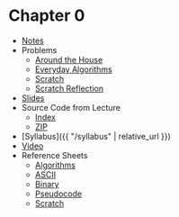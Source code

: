 # Chapter 0

* [Notes](notes)
* Problems
  * [Around the House](https://github.com/bsoist/labs/tree/2019/around-the-house)
  * [Everyday Algorithms](https://github.com/bsoist/labs/tree/2019/pseudocode)
  * [Scratch](https://github.com/bsoist/labs/tree/2019/scratch)
  * [Scratch Reflection](https://github.com/bsoist/labs/tree/2019/scratch_refection)  
* [Slides](https://cdn.cs50.net/2018/fall/lectures/0/lecture0.pdf)
* Source Code from Lecture
  * [Index](https://cdn.cs50.net/2018/fall/lectures/0/src0/)
  * [ZIP](https://cdn.cs50.net/2018/fall/lectures/0/src0.zip)
* [Syllabus]({{ "/syllabus" | relative_url }})
* [Video](https://video.cs50.net/2018/fall/lectures/0)
* Reference Sheets
  * [Algorithms](https://ap.cs50.school/assets/pdfs/algorithms.pdf)
  * [ASCII](https://ap.cs50.school/assets/pdfs/ascii.pdf)
  * [Binary](https://ap.cs50.school/assets/pdfs/binary.pdf)
  * [Pseudocode](https://ap.cs50.school/assets/pdfs/pseudocode.pdf)
  * [Scratch](https://ap.cs50.school/assets/pdfs/scratch.pdf)
